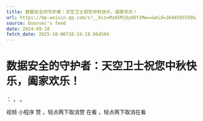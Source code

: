 ```yaml
---
title: 数据安全的守护者：天空卫士祝您中秋快乐，阖家欢乐！
url: https://mp.weixin.qq.com/s?__biz=MzA5MjQyODY1Mw==&mid=2648505550&idx=1&sn=f708382e8d2834a44ece3d6a588c5d98
source: Doonsec's feed
date: 2024-09-18
fetch_date: 2025-10-06T18:24:18.064504
---
```


# 数据安全的守护者：天空卫士祝您中秋快乐，阖家欢乐！

：
，
。

视频
小程序
赞
，轻点两下取消赞
在看
，轻点两下取消在看